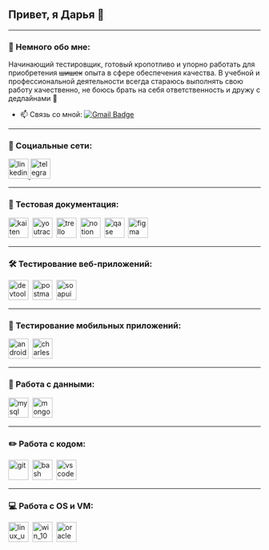 ## Привет, я Дарья 👋

---

### 🙋 Немного обо мне:

Начинающий тестировщик, готовый кропотливо и упорно работать для приобретения ~~шишек~~ опыта в сфере обеспечения качества. В учебной и профессиональной деятельности всегда стараюсь выполнять свою работу качественно, не боюсь брать на себя ответственность и дружу с дедлайнами 🤗

 - 📫 Связь со мной: [![Gmail Badge](https://img.shields.io/badge/-Gmail-red?style=flat&logo=Gmail&logoColor=white)](mailto:d3794905@gmail.com)

---

### 🤝 Социальные сети:

  <div id="badges">
    <a href="https://www.linkedin.com/in/%D0%B4%D0%B0%D1%80%D1%8C%D1%8F-%D0%B1-634b18301/" target="_blank">
      <img src="https://cdn-icons-png.flaticon.com/512/2504/2504799.png" width="40" height="40" alt="linkedin" />
    </a>
    <a href="https://t.me/dorsto" target="_blank">
      <img src="https://cdn-icons-png.flaticon.com/512/2111/2111646.png" width="40" height="40" alt="telegram" />
    </a>
  </div>

---

### 📁 Тестовая документация:

<div>
  <img src="https://www.windows-soft.ru/cache_image/kupit-kaiten-enterprise-po-dostupnoy-tsene.jpg" title="kaiten" alt="kaiten" width="40" height="40"/>&nbsp
  <img src="https://upload.wikimedia.org/wikipedia/commons/thumb/8/8d/YouTrack_Icon.svg/1024px-YouTrack_Icon.svg.png?20200803082248" title="youtrack" alt="youtrack" width="40" height="40"/>&nbsp
  <img src="https://cdn.icon-icons.com/icons2/836/PNG/512/Trello_icon-icons.com_66775.png" title="trello" alt="trello" width="40" height="40"/>&nbsp
  <img src="https://cdn.icon-icons.com/icons2/2389/PNG/512/notion_logo_icon_145025.png" title="notion" alt="notion" width="40" height="40"/>&nbsp
  <img src="https://luna1.co/eb0187.png" title="qase" alt="qase" width="40" height="40"/>&nbsp
  <img src="https://cdn.jsdelivr.net/gh/devicons/devicon/icons/figma/figma-original.svg" title="figma" alt="figma" width="40" height="40"/>&nbsp
</div>

---

### 🛠 Тестирование веб-приложений:

<div>
  <img src="https://d33wubrfki0l68.cloudfront.net/38b5c953a4667366685d55db55d057c86db1fc54/a0fdc/static/acae6b24d940347661ca901ea07f47c1/chrome-dev-logo-icon.png" title="devtools" alt="devtools" width="40" height="40"/>&nbsp
  <img src="https://seeklogo.com/images/P/postman-logo-0087CA0D15-seeklogo.com.png" title="postman" alt="postman" width="40" height="40"/>&nbsp
  <img src="https://soapui.ru/img/soapui-logo.png" title="soapui" alt="soapui" width="40" height="40"/>&nbsp
</div>

---

### 📱 Тестирование мобильных приложений:

<div>
  <img src="https://cdn.jsdelivr.net/gh/devicons/devicon/icons/androidstudio/androidstudio-original.svg" title="android-studio" alt="android-studio" width="40" height="40"/>&nbsp
  <img src="https://cdn.icon-icons.com/icons2/3053/PNG/512/charles_proxy_macos_bigsur_icon_190302.png" title="charles-proxy" alt="charles-proxy" width="40" height="40"/>&nbsp
  </div>

---

### 💾 Работа с данными:

<div>
  <img src="https://cdn.jsdelivr.net/gh/devicons/devicon/icons/mysql/mysql-original.svg" title="mysql" alt="mysql" width="40" height="40"/>&nbsp
  <img src="https://cdn.jsdelivr.net/gh/devicons/devicon/icons/mongodb/mongodb-original.svg" title="mongodb" alt="mongodb" width="40" height="40"/>&nbsp
</div>

---

### ✏️ Работа с кодом:

<div>
  <img src="https://cdn.jsdelivr.net/gh/devicons/devicon/icons/git/git-original.svg" title="git" alt="git" width="40" height="40"/>&nbsp
  <img src="https://upload.wikimedia.org/wikipedia/commons/thumb/4/4b/Bash_Logo_Colored.svg/1024px-Bash_Logo_Colored.svg.png?20180723054350" title="bash" alt="bash" width="40" height="40"/>&nbsp
  <img src="https://cdn.jsdelivr.net/gh/devicons/devicon/icons/vscode/vscode-original.svg" title="vscode" alt="vscode" width="40" height="40"/>&nbsp
</div>

---

### 💻 Работа с OS и VM:

<div>
  <img src="https://cdn.icon-icons.com/icons2/2415/PNG/512/ubuntu_plain_wordmark_logo_icon_146632.png" title="linux_ubuntu" alt="linux_ubuntu" width="40" height="40"/>&nbsp
  <img src="https://cdn.icon-icons.com/icons2/3398/PNG/512/windows_logo_icon_214749.png" title="win_10" alt="win_10" width="40" height="40"/>&nbsp
  <img src="https://cdn.icon-icons.com/icons2/2699/PNG/512/virtualbox_logo_icon_169253.png" title="oracle" alt="oracle" width="40" height="40"/>&nbsp
</div>
